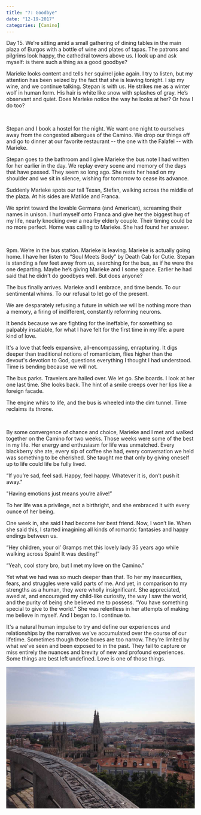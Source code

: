 ```yaml
---
title: "7: Goodbye"
date: "12-19-2017"
categories: [Camino]
---
```


Day 15. We’re sitting amid a small gathering of dining tables in the main plaza of Burgos with a bottle of wine and plates of tapas. The patrons and pilgrims look happy, the cathedral towers above us. I look up and ask myself: is there such a thing as a good goodbye?

Marieke looks content and tells her squirrel joke again. I try to listen, but my attention has been seized by the fact that she is leaving tonight. I sip my wine, and we continue talking. Stepan is with us. He strikes me as a winter wolf in human form. His hair is white like snow with splashes of gray. He’s observant and quiet. Does Marieke notice the way he looks at her? Or how I do too?

&nbsp;

Stepan and I book a hostel for the night. We want one night to ourselves away from the congested albergues of the Camino. We drop our things off and go to dinner at our favorite restaurant -- the one with the Falafel -- with Marieke. 

Stepan goes to the bathroom and I give Marieke the bus note I had written for her earlier in the day. We replay every scene and memory of the days that have passed. They seem so long ago. She rests her head on my shoulder and we sit in silence, wishing for tomorrow to cease its advance.

Suddenly Marieke spots our tall Texan, Stefan, walking across the middle of the plaza. At his sides are Matilde and Franca.

We sprint toward the lovable Germans (and American), screaming their names in unison. I hurl myself onto Franca and give her the biggest hug of my life, nearly knocking over a nearby elderly couple. Their timing could be no more perfect. Home was calling to Marieke. She had found her answer.

&nbsp;

9pm. We’re in the bus station. Marieke is leaving. Marieke is actually going home. I have her listen to “Soul Meets Body” by Death Cab for Cutie. Stepan is standing a few feet away from us, searching for the bus, as if he were the one departing. Maybe he’s giving Marieke and I some space. Earlier he had said that he didn't do goodbyes well. But does anyone?

The bus finally arrives. Marieke and I embrace, and time bends. To our sentimental whims. To our refusal to let go of the present.

We are desparately refusing a future in which _we_ will be nothing more than a memory, a firing of indifferent, constantly reforming neurons.

It bends because we are fighting for the ineffable, for something so palpably insatiable, for what I have felt for the first time in my life: a pure kind of love.

It's a love that feels expansive, all-encompassing, enrapturing. It digs deeper than traditional notions of romanticism, flies higher than the devout's devotion to God, questions everything I thought I had understood. Time is bending because we will not.

The bus parks. Travelers are hailed over. We let go. She boards. I look at her one last time. She looks back. The hint of a smile creeps over her lips like a foreign facade.

The engine whirs to life, and the bus is wheeled into the dim tunnel. Time reclaims its throne.

&nbsp;

By some convergence of chance and choice, Marieke and I met and walked together on the Camino for two weeks. Those weeks were some of the best in my life. Her energy and enthusiasm for life was unmatched. Every blackberry she ate, every sip of coffee she had, every conversation we held was something to be cherished. She taught me that only by giving oneself up to life could life be fully lived.

“If you’re sad, feel sad. Happy, feel happy. Whatever it is, don’t push it away."

"Having emotions just means you’re alive!”

To her life was a privilege, not a birthright, and she embraced it with every ounce of her being.

One week in, she said I had become her best friend. Now, I won’t lie. When she said this, I started imagining all kinds of romantic fantasies and happy endings between us.

“Hey children, your ol’ Gramps met this lovely lady 35 years ago while walking across Spain! It was destiny!”

“Yeah, cool story bro, but I met my love on the Camino.”

Yet what we had was so much deeper than that. To her my insecurities, fears, and struggles were valid parts of me. And yet, in comparison to my strengths as a human, they were wholly insignificant. She appreciated, awed at, and encouraged my child-like curiosity, the way I saw the world, and the purity of being she believed me to possess. “You have something special to give to the world.” She was relentless in her attempts of making me believe in myself. And I began to. I continue to.

It's a natural human impulse to try and define our experiences and relationships by the narratives we've accumulated over the course of our lifetime. Sometimes though those boxes are too narrow. They're limited by what we've seen and been exposed to in the past. They fail to capture or miss entirely the nuances and brevity of new and profound experiences. Some things are best left undefined. Love is one of those things.

![](/photos/goodbye.jpg)
